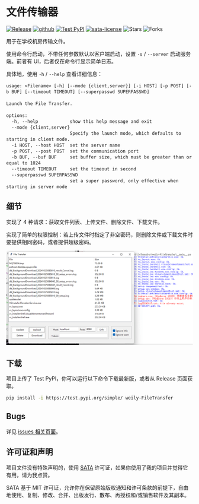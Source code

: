 # 文件传输器

[![Release](https://img.shields.io/github/v/release/weilycoder/FileTransfer)](https://github.com/weilycoder/FileTransfer/releases/)
[![github](https://img.shields.io/badge/github-FileTransfer-blue?logo=github)](https://github.com/weilycoder/FileTransfer)
[![Test PyPI](https://img.shields.io/badge/Test_PyPI-FileTransfer-blue?logo=pypi)](https://test.pypi.org/project/weily-FileTransfer/)
[![sata-license](https://img.shields.io/badge/License-SATA-green)](https://github.com/zTrix/sata-license)
![Stars](https://img.shields.io/github/stars/weilycoder/FileTransfer)
![Forks](https://img.shields.io/github/forks/weilycoder/FileTransfer)

用于在学校机房传输文件。

使用命令行启动，不带任何参数默认以客户端启动，设置 `-s` / `--server` 启动服务端。前者有 UI，后者仅在命令行显示简单日志。

具体地，使用 `-h` / `--help` 查看详细信息：

```text
usage: <Filename> [-h] [--mode {client,server}] [-i HOST] [-p POST] [-b BUF] [--timeout TIMEOUT] [--superpasswd SUPERPASSWD]

Launch the File Transfer.

options:
  -h, --help            show this help message and exit
  --mode {client,server}
                        Specify the launch mode, which defaults to starting in client mode.
  -i HOST, --host HOST  set the server name
  -p POST, --post POST  set the communication port
  -b BUF, --buf BUF     set buffer size, which must be greater than or equal to 1024
  --timeout TIMEOUT     set the timeout in second
  --superpasswd SUPERPASSWD
                        set a super password, only effective when starting in server mode
```

## 细节

实现了 4 种请求：获取文件列表、上传文件、删除文件、下载文件。

实现了简单的权限控制：若上传文件时指定了非空密码，则删除文件或下载文件时要提供相同密码，或者提供超级密码。

![Demo](https://github.com/weilycoder/FileTransfer/blob/main/demo.png)

## 下载

项目上传了 Test PyPI，你可以运行以下命令下载最新版，或者从 Release 页面获取。

```bash
pip install -i https://test.pypi.org/simple/ weily-FileTransfer
```

## Bugs

详见 [issues 相关页面](https://github.com/weilycoder/FileTransfer/issues/1)。

## 许可证和声明

项目文件没有特殊声明的，使用 [SATA](https://github.com/zTrix/sata-license) 许可证，如果你使用了我的项目并觉得它有用，请为我点赞。

SATA 基于 MIT 许可证，允许你在保留原始版权通知和许可条款的前提下，自由地使用、复制、修改、合并、出版发行、散布、再授权和/或销售软件及其副本。
